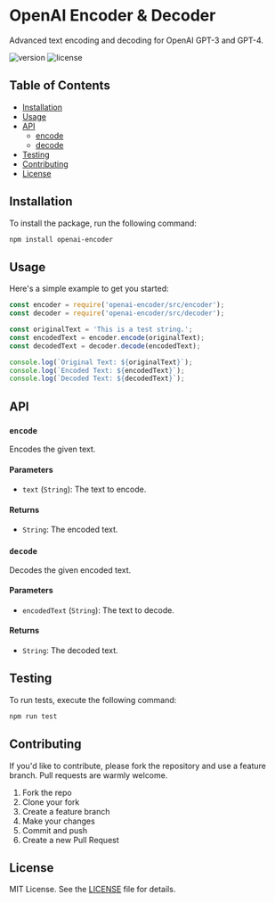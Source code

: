 # OpenAI Encoder & Decoder

Advanced text encoding and decoding for OpenAI GPT-3 and GPT-4.

![version](https://img.shields.io/badge/version-1.0.1-blue)
![license](https://img.shields.io/badge/license-MIT-green)

## Table of Contents

- [Installation](#installation)
- [Usage](#usage)
- [API](#api)
  - [encode](#encode)
  - [decode](#decode)
- [Testing](#testing)
- [Contributing](#contributing)
- [License](#license)

## Installation

To install the package, run the following command:

```bash
npm install openai-encoder
```

## Usage

Here's a simple example to get you started:

```javascript
const encoder = require('openai-encoder/src/encoder');
const decoder = require('openai-encoder/src/decoder');

const originalText = 'This is a test string.';
const encodedText = encoder.encode(originalText);
const decodedText = decoder.decode(encodedText);

console.log(`Original Text: ${originalText}`);
console.log(`Encoded Text: ${encodedText}`);
console.log(`Decoded Text: ${decodedText}`);
```

## API

### `encode`

Encodes the given text.

#### Parameters

- `text` (`String`): The text to encode.

#### Returns

- `String`: The encoded text.

### `decode`

Decodes the given encoded text.

#### Parameters

- `encodedText` (`String`): The text to decode.

#### Returns

- `String`: The decoded text.

## Testing

To run tests, execute the following command:

```bash
npm run test
```

## Contributing

If you'd like to contribute, please fork the repository and use a feature branch. Pull requests are warmly welcome.

1. Fork the repo
2. Clone your fork
3. Create a feature branch
4. Make your changes
5. Commit and push
6. Create a new Pull Request

## License

MIT License. See the [LICENSE](LICENSE) file for details.
